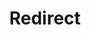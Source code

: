 ﻿---
layout: src/layouts/Redirect.astro
title: Redirect
redirect: /docs/runbooks/runbook-examples/routine/installing-software-chocolatey
pubDate:  2023-01-01
navSearch: false
navSitemap: false
navMenu: false
---
